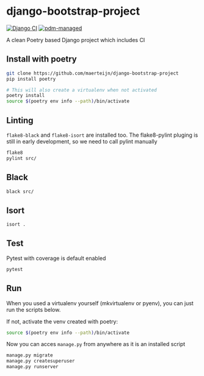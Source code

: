 # django-bootstrap-project
[![Django CI](https://github.com/maerteijn/django-bootstrap-project/actions/workflows/ci.yml/badge.svg)](https://github.com/maerteijn/django-bootstrap-project/actions/workflows/ci.yml)
[![pdm-managed](https://img.shields.io/badge/pdm-managed-blueviolet)](https://pdm.fming.dev)

A clean Poetry based Django project which includes CI

## Install with poetry
```bash
git clone https://github.com/maerteijn/django-bootstrap-project
pip install poetry

# This will also create a virtualenv when not activated
poetry install
source $(poetry env info --path)/bin/activate
```

## Linting
`flake8-black` and `flake8-isort` are installed too. The flake8-pylint pluging is still
in early development, so we need to call pylint manually
```bash
flake8
pylint src/
```

## Black
```bash
black src/
```

## Isort
```bash
isort .
```

## Test
Pytest with coverage is default enabled
```bash
pytest
```

## Run
When you used a virtualenv yourself (mkvirtualenv or pyenv), you can just run the scripts below.

If not, activate the venv created with poetry:
```bash
source $(poetry env info --path)/bin/activate
```

Now you can acces `manage.py` from anywhere as it is an installed script
```bash
manage.py migrate
manage.py createsuperuser
manage.py runserver
```


